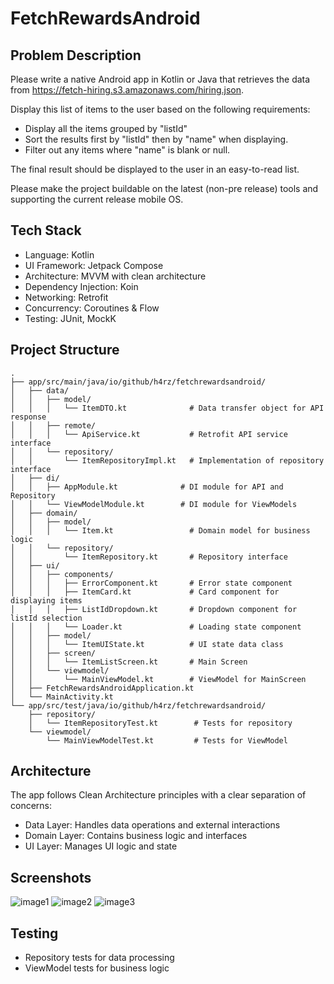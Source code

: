 # FetchRewardsAndroid

## Problem Description

Please write a native Android app in Kotlin or Java that retrieves the data from https://fetch-hiring.s3.amazonaws.com/hiring.json.

Display this list of items to the user based on the following requirements:
- Display all the items grouped by "listId"
- Sort the results first by "listId" then by "name" when displaying.
- Filter out any items where "name" is blank or null.

The final result should be displayed to the user in an easy-to-read list.

Please make the project buildable on the latest (non-pre release) tools and supporting the current release mobile OS.

## Tech Stack

- Language: Kotlin
- UI Framework: Jetpack Compose
- Architecture: MVVM with clean architecture
- Dependency Injection: Koin
- Networking: Retrofit
- Concurrency: Coroutines & Flow
- Testing: JUnit, MockK

## Project Structure

```tree
.
├── app/src/main/java/io/github/h4rz/fetchrewardsandroid/
│   ├── data/
│   │   ├── model/
│   │   │   └── ItemDTO.kt              # Data transfer object for API response
│   │   ├── remote/
│   │   │   └── ApiService.kt           # Retrofit API service interface
│   │   └── repository/
│   │       └── ItemRepositoryImpl.kt   # Implementation of repository interface
│   ├── di/
│   │   ├── AppModule.kt              # DI module for API and Repository
│   │   └── ViewModelModule.kt        # DI module for ViewModels
│   ├── domain/
│   │   ├── model/
│   │   │   └── Item.kt                 # Domain model for business logic
│   │   └── repository/
│   │       └── ItemRepository.kt       # Repository interface
│   ├── ui/
│   │   ├── components/
│   │   │   ├── ErrorComponent.kt       # Error state component
│   │   │   ├── ItemCard.kt             # Card component for displaying items
│   │   │   ├── ListIdDropdown.kt       # Dropdown component for listId selection
│   │   │   └── Loader.kt               # Loading state component
│   │   ├── model/
│   │   │   └── ItemUIState.kt          # UI state data class
│   │   ├── screen/
│   │   │   └── ItemListScreen.kt       # Main Screen
│   │   └── viewmodel/
│   │       └── MainViewModel.kt        # ViewModel for MainScreen
│   ├── FetchRewardsAndroidApplication.kt
│   └── MainActivity.kt
└── app/src/test/java/io/github/h4rz/fetchrewardsandroid/
    ├── repository/
    │   └── ItemRepositoryTest.kt        # Tests for repository
    └── viewmodel/
        └── MainViewModelTest.kt         # Tests for ViewModel
```

## Architecture
The app follows Clean Architecture principles with a clear separation of concerns:

- Data Layer: Handles data operations and external interactions
- Domain Layer: Contains business logic and interfaces
- UI Layer: Manages UI logic and state

## Screenshots

![image1](screenshots/1.png)
![image2](screenshots/2.png)
![image3](screenshots/3.png)

## Testing

- Repository tests for data processing
- ViewModel tests for business logic
